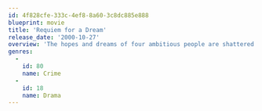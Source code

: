 ```yaml
---
id: 4f828cfe-333c-4ef8-8a60-3c8dc885e888
blueprint: movie
title: 'Requiem for a Dream'
release_date: '2000-10-27'
overview: 'The hopes and dreams of four ambitious people are shattered when their drug addictions begin spiraling out of control. A look into addiction and how it overcomes the mind and body.'
genres:
  -
    id: 80
    name: Crime
  -
    id: 18
    name: Drama
---
```

